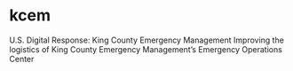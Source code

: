# kcem
U.S. Digital Response: King County Emergency Management
Improving the logistics of King County Emergency Management’s Emergency Operations Center
